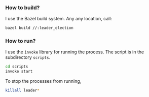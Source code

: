 ### How to build?
I use the Bazel build system. Any any location, call:
```bash
bazel build //:leader_election
```

### How to run?

I use the ```invoke``` library for running the process. The script is in the subdirectory ```scripts```.
```bash
cd scripts
invoke start
```

To stop the processes from running, 
```bash
killall leader*
```